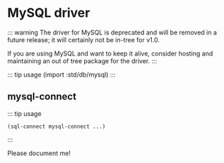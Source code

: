 # MySQL driver
::: warning
The driver for MySQL is deprecated and will be removed in a future
release; it will certainly not be in-tree for v1.0.

If you are using MySQL and want to keep it alive, consider hosting and
maintaining an out of tree package for the driver.
:::

::: tip usage
(import :std/db/mysql)
:::

## mysql-connect
::: tip usage
```
(sql-connect mysql-connect ...)
```
:::

Please document me!
